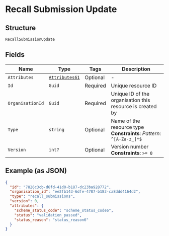 
# Recall Submission Update

## Structure

`RecallSubmissionUpdate`

## Fields

| Name | Type | Tags | Description |
|  --- | --- | --- | --- |
| `Attributes` | [`Attributes61`](../../doc/models/attributes-61.md) | Optional | - |
| `Id` | `Guid` | Required | Unique resource ID |
| `OrganisationId` | `Guid` | Required | Unique ID of the organisation this resource is created by |
| `Type` | `string` | Optional | Name of the resource type<br>**Constraints**: *Pattern*: `^[A-Za-z_]*$` |
| `Version` | `int?` | Optional | Version number<br>**Constraints**: `>= 0` |

## Example (as JSON)

```json
{
  "id": "7826c3cb-d6fd-41d0-b187-dc23ba928772",
  "organisation_id": "ee2fb143-6dfe-4787-b183-ca8ddd4164d2",
  "type": "recall_submissions",
  "version": 0,
  "attributes": {
    "scheme_status_code": "scheme_status_code6",
    "status": "validation_passed",
    "status_reason": "status_reason6"
  }
}
```

